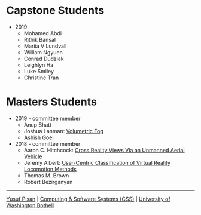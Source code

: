 
# Capstone Students

- 2019
  - Mohamed Abdi
  - Rithik Bansal
  - Mariia V Lundvall
  - William Ngyuen
  - Conrad Dudziak
  - Leighlyn Ha
  - Luke Smiley
  - Christine Tran

# Masters Students

- 2019 - committee member
   - Anup Bhatt
   - Joshua Lanman: [Volumetric Fog](./people/joshualanman)
   - Ashish Goel
- 2018 - committee member
   - Aaron C. Hitchcock: [Cross Reality Views Via an Unmanned Aerial Vehicle](./people/aaronhitchcock)
   - Jeremy Albert: [User-Centric Classification of Virtual Reality Locomotion Methods](./people/jeremyalbert)
   - Thomas M. Brown
   - Robert Bezirganyan
  

***

[Yusuf Pisan](https://pisanorg.github.io/yusuf/) | [Computing & Software Systems (CSS)](https://www.uwb.edu/css) | [University of Washington Bothell](https://www.uwb.edu/)
